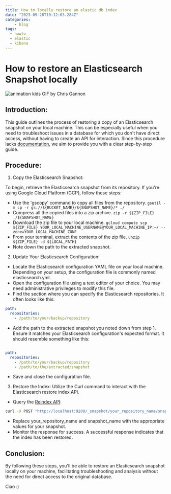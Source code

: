 ```yaml
---
title: How to locally restore an elastic db index
date: "2023-09-28T10:12:03.284Z"
categories:
    - blog
tags:
  - howto
  - elastic
  - kibana
---
```

# How to restore an Elasticsearch Snapshot locally

![animation kids GIF by Chris Gannon
](https://media.giphy.com/media/l0K41XC18K6aJ99NS/giphy.gif)

## Introduction:
This guide outlines the process of restoring a copy of an Elasticsearch snapshot on your local machine. This can be especially useful when you need to troubleshoot issues in a database for which you don't have direct access, without having to create an API for interaction. Since this procedure lacks [documentation][2], we aim to provide you with a clear step-by-step guide.

## Procedure:

1. Copy the Elasticsearch Snapshot:

To begin, retrieve the Elasticsearch snapshot from its repository. 
If you're using Google Cloud Platform (GCP), follow these steps:
- Use the 'gscopy' command to copy all files from the repository. `gsutil -m cp -r gs://${BUCKET_NAME}/${SNAPSHOT_NAME}/* ./`
- Compress all the copied files into a zip archive. `zip -r ${ZIP_FILE} ./${SNAPSHOT_NAME}`
- Download the zip file to your local machine. `gcloud compute scp ${ZIP_FILE} YOUR_LOCAL_MACHINE_USERNAME@YOUR_LOCAL_MACHINE_IP:~/ --zone=YOUR_LOCAL_MACHINE_ZONE`
- From your terminal, extract the contents of the zip file. `unzip ${ZIP_FILE} -d ${LOCAL_PATH}`
- Note down the path to the extracted snapshot.


2. Update Your Elasticsearch Configuration:
- Locate the Elasticsearch configuration YAML file on your local machine. Depending on your setup, the configuration file is commonly named elasticsearch.yml.
- Open the configuration file using a text editor of your choice. You may need administrative privileges to modify this file.
- Find the section where you can specify the Elasticsearch repositories. It often looks like this:

```yaml
path:
  repositories:
    - /path/to/your/backup/repository
```
- Add the path to the extracted snapshot you noted down from step 1. Ensure it matches your Elasticsearch configuration's expected format. It should resemble something like this:

```yaml

path:
  repositories:
    - /path/to/your/backup/repository
    - /path/to/the/extracted/snapshot
```
- Save and close the configuration file.

3. Restore the Index:
Utilize the Curl command to interact with the Elasticsearch restore index API. 
- Query the [Reindex API][1]:
```bash
curl -X POST "http://localhost:9200/_snapshot/your_repository_name/snapshot_name/_restore"
```
- Replace your_repository_name and snapshot_name with the appropriate values for your snapshot.
- Monitor the response for success. A successful response indicates that the index has been restored.

## Conclusion:
By following these steps, you'll be able to restore an Elasticsearch snapshot locally on your machine, facilitating troubleshooting and analysis without the need for direct access to the original database.

Ciao :)

[1]: https://www.elastic.co/guide/en/elasticsearch/reference/current/docs-reindex.html
[2]: https://discuss.elastic.co/t/issue-in-restoring-an-elastic-snapshot/343329/4 
